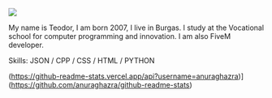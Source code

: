 ![](https://i.postimg.cc/7hf6YhQK/gitbanner.jpg)

My name is Teodor, I am born 2007, I live in Burgas. I study at the Vocational school for computer programming and innovation. I am also FiveM developer.

Skills: JSON / CPP / CSS / HTML / PYTHON

(https://github-readme-stats.vercel.app/api?username=anuraghazra)](https://github.com/anuraghazra/github-readme-stats)



